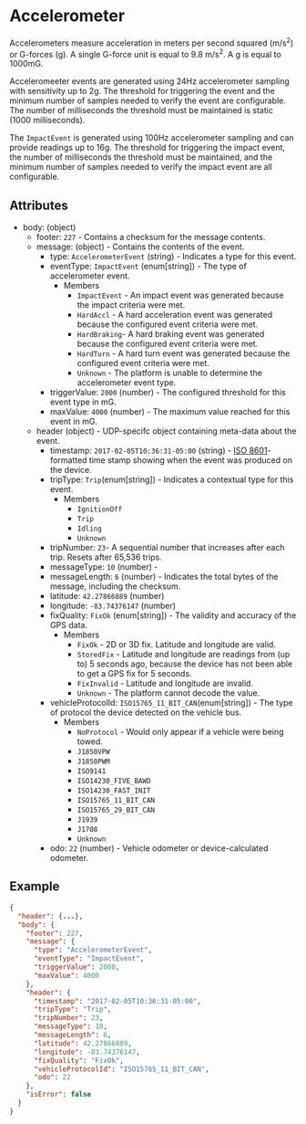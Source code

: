 # Accelerometer

Accelerometers measure acceleration in meters per second squared
(m/s<sup>2</sup>) or G-forces (g). A single G-force unit is equal to 9.8
m/s<sup>2</sup>. A g is equal to 1000mG.

Acceleromeeter events are generated using 24Hz accelerometer sampling with
sensitivity up to 2g. The threshold for triggering the event and the minimum
number of samples needed to verify the event are configurable. The number of
milliseconds the threshold must be maintained is static (1000 milliseconds).

The `ImpactEvent` is generated using 100Hz accelerometer sampling and can provide
readings up to 16g. The threshold for triggering the impact event, the number of
milliseconds the threshold must be maintained, and the minimum number of samples
needed to verify the impact event are all configurable.

## Attributes
- body: (object)
  - footer: `227` - Contains a checksum for the message contents.
  - message: (object) - Contains the contents of the event.
    - type: `AccelerometerEvent` (string) - Indicates a type for this event.
    - eventType: `ImpactEvent` (enum[string]) - The type of accelerometer event.
      - Members
        - `ImpactEvent` - An impact event was generated because the impact criteria were met.
        - `HardAccl` - A hard acceleration event was generated because the configured event criteria were met.
        - `HardBraking`- A hard braking event was generated because the configured event criteria were met.
        - `HardTurn` - A hard turn event was generated because the configured event criteria were met.
        - `Unknown` - The platform is unable to determine the accelerometer event type.
    - triggerValue: `2000` (number) - The configured threshold for this event type in mG.
    - maxValue: `4000` (number) - The maximum value reached for this event in mG.
  - header (object) - UDP-specifc object containing meta-data about the event.
    - timestamp: `2017-02-05T10:36:31-05:00` (string) - [ISO 8601](https://en.wikipedia.org/wiki/ISO_8601)-formatted time stamp showing when the event was produced on the device.
    - tripType: `Trip`(enum[string]) - Indicates a contextual type for this event.
      - Members
        - `IgnitionOff`
        - `Trip`
        - `Idling`
        - `Unknown`
    - tripNumber: `23`- A sequential number that increases after each trip. Resets after 65,536 trips.
    - messageType: `10` (number) - 
    - messageLength: `6` (number) - Indicates the total bytes of the message, including the checksum.
    - latitude: `42.27866889` (number)
    - longitude: `-83.74376147` (number)
    - fixQuality: `FixOk` (enum[string]) - The validity and accuracy of the GPS data.
      - Members
        - `FixOk` - 2D or 3D fix. Latitude and longitude are valid.
        - `StoredFix` - Latitude and longitude are readings from (up to) 5 seconds ago, because the device has not been able to get a GPS fix for 5 seconds.
        - `FixInvalid` - Latitude and longitude are invalid.
        - `Unknown` - The platform cannot decode the value.
    - vehicleProtocolId: `ISO15765_11_BIT_CAN`(enum[string]) - The type of protocol the device detected on the vehicle bus.
      - Members
        - `NoProtocol` - Would only appear if a vehicle were being towed. 
        - `J1850VPW`
        - `J1850PWM`
        - `ISO9141`
        - `ISO14230_FIVE_BAWD`
        - `ISO14230_FAST_INIT`
        - `ISO15765_11_BIT_CAN`
        - `ISO15765_29_BIT_CAN`
        - `J1939`
        - `J1708`
        - `Unknown`
    - odo: `22` (number) - Vehicle odometer or device-calculated odometer.

## Example

```json
{
  "header": {...},
  "body": {
    "footer": 227,
    "message": {
      "type": "AccelerometerEvent",
      "eventType": "ImpactEvent",
      "triggerValue": 2000,
      "maxValue": 4000
    },
    "header": {
      "timestamp": "2017-02-05T10:36:31-05:00",
      "tripType": "Trip",
      "tripNumber": 23,
      "messageType": 10,
      "messageLength": 6,
      "latitude": 42.27866889,
      "longitude": -83.74376147,
      "fixQuality": "FixOk",
      "vehicleProtocolId": "ISO15765_11_BIT_CAN",
      "odo": 22
    },
    "isError": false
  }
}
```
